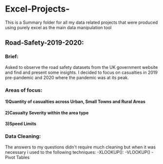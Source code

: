 # Excel-Projects-
This is a Summary folder for all my data related projects that were produced using purely excel as the main data manipulation tool

## Road-Safety-2019-2020:
### Brief: 
Asked to observe the road safety datasets from the UK government website and find and present some insights. I decided to focus on casualties in 2019 pre-pandemic and 2020 where the pandemic was at its peak. 

### Areas of focus: 
#### 1)Quantity of casualties across Urban, Small Towns and Rural Areas
#### 2)Casualty Severity within the area type
#### 3)Speed Limits 

### Data Cleaning: 
The answers to my questions didn't require much cleaning but when it was necessary i used to the following techniques:
-XLOOKUP(): 
-VLOOKUP()
-Pivot Tables 








